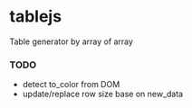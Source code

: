 # tablejs
Table generator by array of array

### TODO
* detect to_color from DOM
* update/replace row size base on new_data
